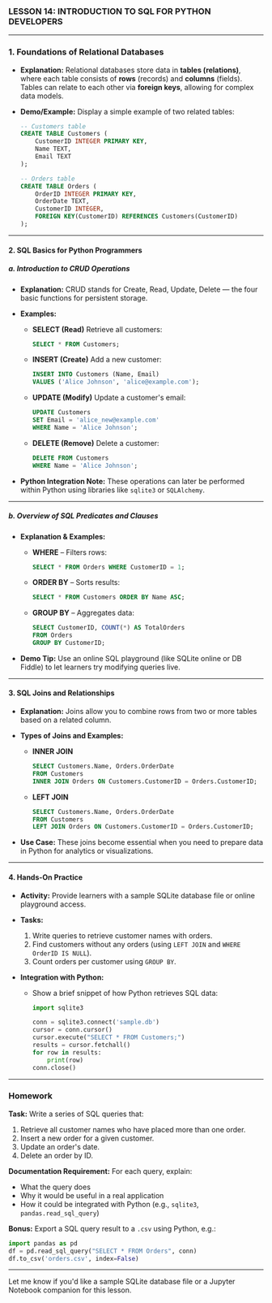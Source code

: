 ### **LESSON 14: INTRODUCTION TO SQL FOR PYTHON DEVELOPERS**

---

### **1. Foundations of Relational Databases**

* **Explanation:**
  Relational databases store data in **tables (relations)**, where each table consists of **rows** (records) and **columns** (fields). Tables can relate to each other via **foreign keys**, allowing for complex data models.

* **Demo/Example:**
  Display a simple example of two related tables:

  ```sql
  -- Customers table
  CREATE TABLE Customers (
      CustomerID INTEGER PRIMARY KEY,
      Name TEXT,
      Email TEXT
  );

  -- Orders table
  CREATE TABLE Orders (
      OrderID INTEGER PRIMARY KEY,
      OrderDate TEXT,
      CustomerID INTEGER,
      FOREIGN KEY(CustomerID) REFERENCES Customers(CustomerID)
  );
  ```

---

#### **2. SQL Basics for Python Programmers**

##### **a. Introduction to CRUD Operations**

* **Explanation:**
  CRUD stands for Create, Read, Update, Delete — the four basic functions for persistent storage.

* **Examples:**

  * **SELECT (Read)**
    Retrieve all customers:

    ```sql
    SELECT * FROM Customers;
    ```
  * **INSERT (Create)**
    Add a new customer:

    ```sql
    INSERT INTO Customers (Name, Email)
    VALUES ('Alice Johnson', 'alice@example.com');
    ```
  * **UPDATE (Modify)**
    Update a customer's email:

    ```sql
    UPDATE Customers
    SET Email = 'alice_new@example.com'
    WHERE Name = 'Alice Johnson';
    ```
  * **DELETE (Remove)**
    Delete a customer:

    ```sql
    DELETE FROM Customers
    WHERE Name = 'Alice Johnson';
    ```

* **Python Integration Note:**
  These operations can later be performed within Python using libraries like `sqlite3` or `SQLAlchemy`.

---

##### **b. Overview of SQL Predicates and Clauses**

* **Explanation & Examples:**

  * **WHERE** – Filters rows:

    ```sql
    SELECT * FROM Orders WHERE CustomerID = 1;
    ```
  * **ORDER BY** – Sorts results:

    ```sql
    SELECT * FROM Customers ORDER BY Name ASC;
    ```
  * **GROUP BY** – Aggregates data:

    ```sql
    SELECT CustomerID, COUNT(*) AS TotalOrders
    FROM Orders
    GROUP BY CustomerID;
    ```

* **Demo Tip:**
  Use an online SQL playground (like SQLite online or DB Fiddle) to let learners try modifying queries live.

---

#### **3. SQL Joins and Relationships**

* **Explanation:**
  Joins allow you to combine rows from two or more tables based on a related column.

* **Types of Joins and Examples:**

  * **INNER JOIN**

    ```sql
    SELECT Customers.Name, Orders.OrderDate
    FROM Customers
    INNER JOIN Orders ON Customers.CustomerID = Orders.CustomerID;
    ```
  * **LEFT JOIN**

    ```sql
    SELECT Customers.Name, Orders.OrderDate
    FROM Customers
    LEFT JOIN Orders ON Customers.CustomerID = Orders.CustomerID;
    ```

* **Use Case:**
  These joins become essential when you need to prepare data in Python for analytics or visualizations.

---

#### **4. Hands-On Practice**

* **Activity:**
  Provide learners with a sample SQLite database file or online playground access.

* **Tasks:**

  1. Write queries to retrieve customer names with orders.
  2. Find customers without any orders (using `LEFT JOIN` and `WHERE OrderID IS NULL`).
  3. Count orders per customer using `GROUP BY`.

* **Integration with Python:**

  * Show a brief snippet of how Python retrieves SQL data:

    ```python
    import sqlite3

    conn = sqlite3.connect('sample.db')
    cursor = conn.cursor()
    cursor.execute("SELECT * FROM Customers;")
    results = cursor.fetchall()
    for row in results:
        print(row)
    conn.close()
    ```

---

### **Homework**

**Task:**
Write a series of SQL queries that:

1. Retrieve all customer names who have placed more than one order.
2. Insert a new order for a given customer.
3. Update an order's date.
4. Delete an order by ID.

**Documentation Requirement:**
For each query, explain:

* What the query does
* Why it would be useful in a real application
* How it could be integrated with Python (e.g., `sqlite3`, `pandas.read_sql_query`)

**Bonus:**
Export a SQL query result to a `.csv` using Python, e.g.:

```python
import pandas as pd
df = pd.read_sql_query("SELECT * FROM Orders", conn)
df.to_csv('orders.csv', index=False)
```

---

Let me know if you'd like a sample SQLite database file or a Jupyter Notebook companion for this lesson.
